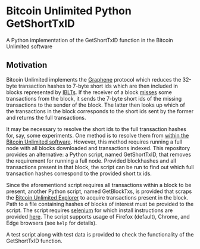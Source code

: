 # Bitcoin Unlimited Python GetShortTxID
A Python implementation of the GetShortTxID function in the Bitcoin Unlimited software

## Motivation
Bitcoin Unlimited implements the [Graphene](https://gitlab.com/bitcoinunlimited/BCHUnlimited/-/blob/dev/doc/graphene-specification-v2.2.mediawiki) protocol which reduces the 32-byte transaction hashes to 7-byte short ids which are then included in blocks represented by [IBLTs](https://ieeexplore.ieee.org/abstract/document/6120248). If the receiver of a block [misses](https://ieeexplore.ieee.org/abstract/document/8751297) some transactions from the block, it sends the 7-byte short ids of the missing transactions to the sender of the block. The latter then looks up which of the transactions in the block corresponds to the short ids sent by the former and returns the full transactions.

It may be necessary to resolve the short ids to the full transaction hashes for, say, some experiments. One method is to resolve them from [within the Bitcoin Unlimited software](https://github.com/an4s/bitcoinunlimited_shortidresolver). However, this method requires running a full node with all blocks downloaded and transactions indexed. This repository provides an alternative: a Python script, named GetShortTxID, that removes the requirement for running a full node. Provided blockhashes and all transactions present in that block, the script can be run to find out which full transaction hashes correspond to the provided short tx ids.

Since the aforementiond script requires all transactions within a block to be present, another Python script, named GetBlockTxs, is provided that scraps the [Bitcoin Unlimited Explorer](https://explorer.bitcoinunlimited.info/) to acquire transactions present in the block. Path to a file containing hashes of blocks of interest must be provided to the script. The script requires [selenium](https://www.selenium.dev/) for which install instructions are provided [here](https://selenium-python.readthedocs.io/installation.html). The script supports usage of Firefox (default), Chrome, and Edge browsers (see `help` for details).

A test script along with test data is provided to check the functionality of the GetShortTxID function.
